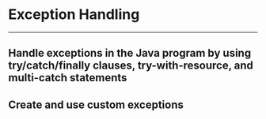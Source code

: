 # Exception Handling 
---

## Handle exceptions in the Java program by using try/catch/finally clauses, try-with-resource, and multi-catch statements

## Create and use custom exceptions